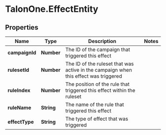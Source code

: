# TalonOne.EffectEntity

## Properties
Name | Type | Description | Notes
------------ | ------------- | ------------- | -------------
**campaignId** | **Number** | The ID of the campaign that triggered this effect | 
**rulesetId** | **Number** | The ID of the ruleset that was active in the campaign when this effect was triggered | 
**ruleIndex** | **Number** | The position of the rule that triggered this effect within the ruleset | 
**ruleName** | **String** | The name of the rule that triggered this effect | 
**effectType** | **String** | The type of effect that was triggered | 


